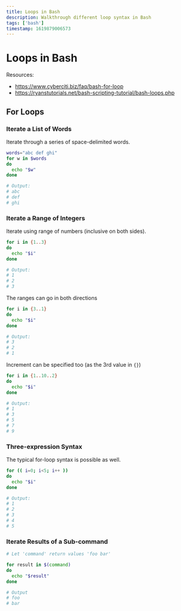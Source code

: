 ```yaml
---
title: Loops in Bash
description: Walkthrough different loop syntax in Bash
tags: ['bash']
timestamp: 1619879006573
---
```


# Loops in Bash

Resources:

- <https://www.cyberciti.biz/faq/bash-for-loop>
- <https://ryanstutorials.net/bash-scripting-tutorial/bash-loops.php>

## For Loops

### Iterate a List of Words

Iterate through a series of space-delimited words.

```bash
words="abc def ghi"
for w in $words
do
  echo "$w"
done

# Output:
# abc
# def
# ghi
```

### Iterate a Range of Integers

Iterate using range of numbers (inclusive on both sides).

```bash
for i in {1..3}
do
  echo "$i"
done

# Output:
# 1
# 2
# 3
```

The ranges can go in both directions

```bash
for i in {3..1}
do
  echo "$i"
done

# Output:
# 3
# 2
# 1
```

Increment can be specified too (as the 3rd value in `{}`)

```bash
for i in {1..10..2}
do
  echo "$i"
done

# Output:
# 1
# 3
# 5
# 7
# 9
```

### Three-expression Syntax

The typical for-loop syntax is possible as well.

```bash
for (( i=0; i<5; i++ ))
do
  echo "$i"
done

# Output:
# 1
# 2
# 3
# 4
# 5
```

### Iterate Results of a Sub-command

```bash
# Let 'command' return values 'foo bar'

for result in $(command)
do
  echo "$result"
done

# Output
# foo
# bar
```
